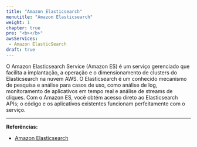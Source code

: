```yaml
---
title: "Amazon Elasticsearch"
menutitle: "Amazon Elasticsearch"
weight: 1
chapter: true
pre: "<b></b>"
awsServices: 
 - Amazon ElasticSearch
draft: true
---
```


O Amazon Elasticsearch Service (Amazon ES) é um serviço gerenciado que facilita a implantação, a operação e o dimensionamento de clusters do Elasticsearch na nuvem AWS. O Elasticsearch é um conhecido mecanismo de pesquisa e análise para casos de uso, como análise de log, monitoramento de aplicativos em tempo real e análise de streams de cliques. Com o Amazon ES, você obtém acesso direto ao Elasticsearch APIs; o código e os aplicativos existentes funcionam perfeitamente com o serviço.

---
**Referências:**
- [Amazon Elasticsearch](https://docs.aws.amazon.com/pt_br/elasticsearch-service/latest/developerguide/what-is-amazon-elasticsearch-service.html)